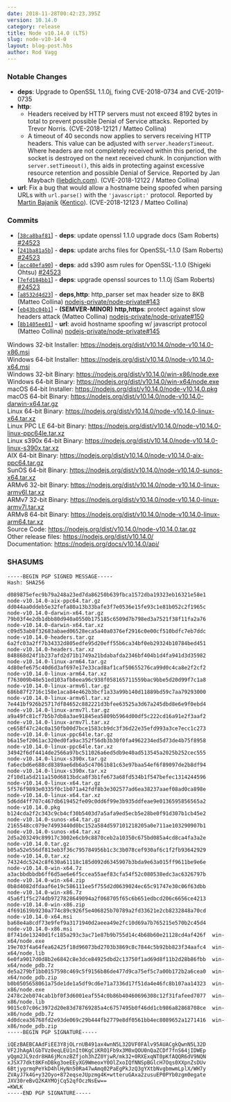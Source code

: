 ```yaml
---
date: 2018-11-28T00:42:23.395Z
version: 10.14.0
category: release
title: Node v10.14.0 (LTS)
slug: node-v10-14-0
layout: blog-post.hbs
author: Rod Vagg
---
```


### Notable Changes

* **deps**: Upgrade to OpenSSL 1.1.0j, fixing CVE-2018-0734 and CVE-2019-0735
* **http**:
    * Headers received by HTTP servers must not exceed 8192 bytes in total to prevent possible Denial of Service attacks. Reported by Trevor Norris. (CVE-2018-12121 / Matteo Collina)
    * A timeout of 40 seconds now applies to servers receiving HTTP headers. This value can be adjusted with `server.headersTimeout`. Where headers are not completely received within this period, the socket is destroyed on the next received chunk. In conjunction with `server.setTimeout()`, this aids in protecting against excessive resource retention and possible Denial of Service. Reported by Jan Maybach ([liebdich.com](https://liebdich.com)). (CVE-2018-12122 / Matteo Collina)
* **url**: Fix a bug that would allow a hostname being spoofed when parsing URLs with `url.parse()` with the `'javascript:'` protocol. Reported by [Martin Bajanik](https://twitter.com/_bayotop) ([Kentico](https://kenticocloud.com/)). (CVE-2018-12123 / Matteo Collina)

### Commits

* [[`38ca8baf81`](https://github.com/nodejs/node/commit/38ca8baf81)] - **deps**: update openssl 1.1.0 upgrade docs (Sam Roberts) [#24523](https://github.com/nodejs/node/pull/24523)
* [[`241ba81a5b`](https://github.com/nodejs/node/commit/241ba81a5b)] - **deps**: update archs files for OpenSSL-1.1.0 (Sam Roberts) [#24523](https://github.com/nodejs/node/pull/24523)
* [[`acc40efa90`](https://github.com/nodejs/node/commit/acc40efa90)] - **deps**: add s390 asm rules for OpenSSL-1.1.0 (Shigeki Ohtsu) [#24523](https://github.com/nodejs/node/pull/24523)
* [[`7efd184bb1`](https://github.com/nodejs/node/commit/7efd184bb1)] - **deps**: upgrade openssl sources to 1.1.0j (Sam Roberts) [#24523](https://github.com/nodejs/node/pull/24523)
* [[`a8532d4d23`](https://github.com/nodejs/node/commit/a8532d4d23)] - **deps,http**: http\_parser set max header size to 8KB (Matteo Collina) [nodejs-private/node-private#143](https://github.com/nodejs-private/node-private/pull/143)
* [[`eb43bc04b1`](https://github.com/nodejs/node/commit/eb43bc04b1)] - **(SEMVER-MINOR)** **http,https**: protect against slow headers attack (Matteo Collina) [nodejs-private/node-private#150](https://github.com/nodejs-private/node-private/pull/150)
* [[`8b1405ee01`](https://github.com/nodejs/node/commit/8b1405ee01)] - **url**: avoid hostname spoofing w/ javascript protocol (Matteo Collina) [nodejs-private/node-private#145](https://github.com/nodejs-private/node-private/pull/145)

Windows 32-bit Installer: https://nodejs.org/dist/v10.14.0/node-v10.14.0-x86.msi<br>
Windows 64-bit Installer: https://nodejs.org/dist/v10.14.0/node-v10.14.0-x64.msi<br>
Windows 32-bit Binary: https://nodejs.org/dist/v10.14.0/win-x86/node.exe<br>
Windows 64-bit Binary: https://nodejs.org/dist/v10.14.0/win-x64/node.exe<br>
macOS 64-bit Installer: https://nodejs.org/dist/v10.14.0/node-v10.14.0.pkg<br>
macOS 64-bit Binary: https://nodejs.org/dist/v10.14.0/node-v10.14.0-darwin-x64.tar.gz<br>
Linux 64-bit Binary: https://nodejs.org/dist/v10.14.0/node-v10.14.0-linux-x64.tar.xz<br>
Linux PPC LE 64-bit Binary: https://nodejs.org/dist/v10.14.0/node-v10.14.0-linux-ppc64le.tar.xz<br>
Linux s390x 64-bit Binary: https://nodejs.org/dist/v10.14.0/node-v10.14.0-linux-s390x.tar.xz<br>
AIX 64-bit Binary: https://nodejs.org/dist/v10.14.0/node-v10.14.0-aix-ppc64.tar.gz<br>
SunOS 64-bit Binary: https://nodejs.org/dist/v10.14.0/node-v10.14.0-sunos-x64.tar.xz<br>
ARMv6 32-bit Binary: https://nodejs.org/dist/v10.14.0/node-v10.14.0-linux-armv6l.tar.xz<br>
ARMv7 32-bit Binary: https://nodejs.org/dist/v10.14.0/node-v10.14.0-linux-armv7l.tar.xz<br>
ARMv8 64-bit Binary: https://nodejs.org/dist/v10.14.0/node-v10.14.0-linux-arm64.tar.xz<br>
Source Code: https://nodejs.org/dist/v10.14.0/node-v10.14.0.tar.gz<br>
Other release files: https://nodejs.org/dist/v10.14.0/<br>
Documentation: https://nodejs.org/docs/v10.14.0/api/

<h3 id="shasums">SHASUMS</h3>

```
-----BEGIN PGP SIGNED MESSAGE-----
Hash: SHA256

d089875efec9b79a248a23ed7da86250b639fbca1572dba19323eb16321e58e1  node-v10.14.0-aix-ppc64.tar.gz
dd044aa0ddeb5e32fefa80a13b33bafe3f7e0536e15fe93c1e81b052c2f1965c  node-v10.14.0-darwin-x64.tar.gz
79b03f4e2db1dbb80d940a0550b175185c6509d7b798ed3a7521f38f11fa2a76  node-v10.14.0-darwin-x64.tar.xz
c09d53ab8f32683abaed06528eca5a40a0376ef2916c0e00cf510bdfc7eb7ddc  node-v10.14.0-headers.tar.gz
6a2fc03a2ff7b34332d805edfe95d20eff55b6ca34bf0eb29324b10784bed451  node-v10.14.0-headers.tar.xz
848868d24f1b237afd2d71b1749a21bdabafda2346bf404b1d4fa941d3d35982  node-v10.14.0-linux-arm64.tar.gz
4d80efe675c40d6d3af697e17e33cad8af1caf50655276ca99d0c4ca8e2f2cf2  node-v10.14.0-linux-arm64.tar.xz
f763009b48e51ed103afb8eea96c938f058165711559bac9bbe5d20d99f7c1a8  node-v10.14.0-linux-armv6l.tar.gz
686b87f2716c158e1aca84e462b3bcf1a33a99b140d11889bd59c7aa79293000  node-v10.14.0-linux-armv6l.tar.xz
7e441bf926b25717df84652c882221d3bfee63525a3d67a245dbd8e6e9f0ebd4  node-v10.14.0-linux-armv7l.tar.gz
a9a49fc81cf7b5b7db8a3ae91845ea5809b5964d00df5c222cd16a91e2f3aaf2  node-v10.14.0-linux-armv7l.tar.xz
ce658f47c24c0a150fb00d7bce1583cb9dc3f36d22e35efd993a3ce7ecc1c273  node-v10.14.0-linux-ppc64le.tar.gz
b6a15ef2061ac320ed0fa9ac352f56db3b30f0fa4962234ed5d73de4b75f8958  node-v10.14.0-linux-ppc64le.tar.xz
34942f6df4414de2566a97bc511026a6ed5db9e40ad513545a2025b252cec555  node-v10.14.0-linux-s390x.tar.gz
fa6ecbd6e688cd8389ae6db6a5c47061b81c63e97baa54ef6f89097de2b8df94  node-v10.14.0-linux-s390x.tar.xz
2f10d1a5d211a150d6813bdca8f3b1fe673a68fd534b1f547befec1314244596  node-v10.14.0-linux-x64.tar.gz
5f576f9893e0335f0c1b071a42fdf8b3e302577ad6ea38237aaef08ad0ca898e  node-v10.14.0-linux-x64.tar.xz
5d6dd4ff707c467db619452fe09c0dd6f99e3b935ddfeae9e0136595856565a2  node-v10.14.0.pkg
b124cda2f2c343c9cb4cf30b5403d7a5afa9ed5ecb5e28be0f91d307b1cb45e2  node-v10.14.0-sunos-x64.tar.gz
2165548cc079e74993440d0bc152a584d597101218205a0e711ae103290907b1  node-v10.14.0-sunos-x64.tar.xz
2d5a203249c89917c3002e6cb9c8870ceb2a10350c675bd085a4cd8ca4fa3a2e  node-v10.14.0.tar.gz
b05a52e556df813eb3f36c795784956b1c3c3b078cef930af6c1f2fb93642929  node-v10.14.0.tar.xz
74324dc5242c8f630a61118c185d092d6345907b3bda9e63a015ff9611be9e6e  node-v10.14.0-win-x64.7z
a3acbbdbbdb6ff6d5ae6e6f5ccea55aef83cfa54f52c080538edc3ac6326797b  node-v10.14.0-win-x64.zip
0b8d4082dfdaaf6e19c586111ee5f755d2d0639024ec65c91747e30c06f63dbb  node-v10.14.0-win-x86.7z
45a6f1f5c274db9727828649094a2f068705f65c6b651edbcd206c6656ce4213  node-v10.14.0-win-x86.zip
4f691619b9230a774c89c926f5e406825b70789a2fd33621e2cb8232848a70cd  node-v10.14.0-x64.msi
ba68e4a8cdf73e9fef9a3171940d2aeea49e2fc10d69a7b765215e570b2c45d4  node-v10.14.0-x86.msi
8f741de13240d1fc185a293c3ac71e87b9b755d14c4b68b60e21128cd4af426f  win-x64/node.exe
19e703f4a64fea62425f18d96073bd2703b3869c8c7844c5b92bb823f34aafc4  win-x64/node.lib
6e0fa9017d0d8b2e6842c8e3dce84925dbd2c13750f1ad69d8f11b2d28b86fbb  win-x64/node_pdb.7z
de5a279bf1bb0157598c469c5f9156b86de477d9ca75ef5c7a00b172b2a6cea0  win-x64/node_pdb.zip
b0b0505658061a75de1de1a5df9cd6e71a7336d17f51da4e46fc8b107aa14323  win-x86/node.exe
2478c2eb074cab1bf0f3d6001eaf554c0b86b40460696308c12f31fafeed7077  win-x86/node.lib
9015c07c06c3972d20e83d78769285a4c6757495b0f46dd1cb986a82868708ce  win-x86/node_pdb.7z
4d0dcea36768fd2e93de069c29b444fb2779e8df0561bb4ec8089652a1271416  win-x86/node_pdb.zip
-----BEGIN PGP SIGNATURE-----

iQEzBAEBCAAdFiEE3Y8jOLrnUB491ax4wnN5L32DVF0FAlv95AUACgkQwnN5L32D
VF2JhAgAlGbTVz0eqLEU1nIt0KgCiKRO1Fb9x3M0xQOU0nQaZCDf7fnS64jIDWEp
yQgm2JL9zdr8HA6jMcnzBZfjoh3hZZ0YjwR/mk32+0RXExqNT0pKfAQQR6dV9NQN
xJSX77dkt8KFnDBkg3oeEEyXG9WmeoxY0OlZxoIQfNNSpBGlcH7Oqs0XXpnZsDUv
6BtjygrmqPeYkD4hlHyNn50Ra47wAmq02PaEgPkJzQ3gYXtbNvgbmwmLplX/WH7y
ZVAyJ7k4G+y32Oyo+872eqseJUpzmg4K+wtteruGAxa2zusuEP0PYb0zgm0egate
JXV30reBvQ2KAYMOjCq52qfOczNsEw==
=KWLK
-----END PGP SIGNATURE-----

```
